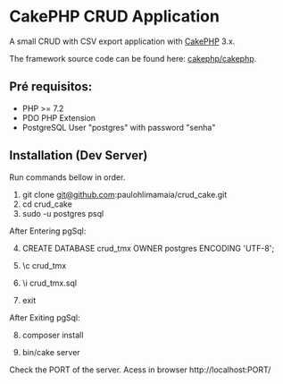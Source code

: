 # CakePHP CRUD Application

A small CRUD with CSV export application with [CakePHP](https://cakephp.org) 3.x.

The framework source code can be found here: [cakephp/cakephp](https://github.com/cakephp/cakephp).

## Pré requisitos:

- PHP >= 7.2
- PDO PHP Extension
- PostgreSQL User "postgres" with password "senha"

## Installation (Dev Server)
Run commands bellow in order.

1. git clone git@github.com:paulohlimamaia/crud_cake.git
2. cd crud_cake
3. sudo -u postgres psql

After Entering pgSql:

4. CREATE DATABASE crud_tmx OWNER postgres ENCODING 'UTF-8';

5. \c crud_tmx

6. \i crud_tmx.sql

7. exit


After Exiting pgSql:

8. composer install

9. bin/cake server

Check the PORT of the server.
Acess in browser http://localhost:PORT/

